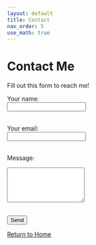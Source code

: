 ```yaml
---
layout: default
title: Contact
nav_order: 5
use_math: true
---
```


# Contact Me

Fill out this form to reach me!

<form action="https://formspree.io/f/xpwdnlrw" method="POST">
  <input type="text" name="_gotcha" style="display: none;">
  <input type="hidden" name="_redirect" value="https://sevholm.github.io/thank-you.html">

  <label for="name">Your name:</label><br>
  <input type="text" name="name" id="name" required><br><br>

  <label for="email">Your email:</label><br>
  <input type="email" name="_replyto" id="email" required><br><br>

  <label for="message">Message:</label><br>
  <textarea name="message" id="message" rows="5" required></textarea><br><br>

  <button type="submit">Send</button>
</form>


<a href="/" class="btn">Return to Home</a>